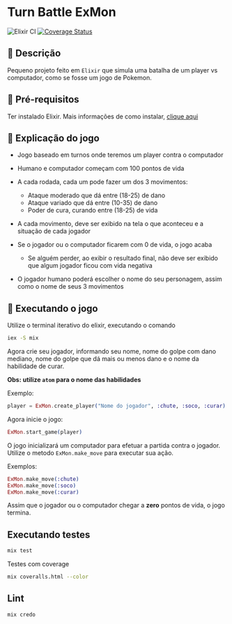 # Turn Battle ExMon

![Elixir CI](https://github.com/tiago154/turn_battle_exmon/workflows/Elixir%20CI/badge.svg)
[![Coverage Status](https://coveralls.io/repos/github/tiago154/turn_battle_exmon/badge.svg?branch=master)](https://coveralls.io/github/tiago154/turn_battle_exmon?branch=master)

## 🧐 Descrição

Pequeno projeto feito em `Elixir` que simula uma batalha de um player vs computador, como se fosse um jogo de Pokemon.

## 🌟 Pré-requisitos

Ter instalado Elixir. Mais informações de como instalar, [clique aqui](https://elixir-lang.org/install.html)

## 🎲 Explicação do jogo

- Jogo baseado em turnos onde teremos um player contra o
computador

- Humano e computador começam com 100 pontos de vida

- A cada rodada, cada um pode fazer um dos 3 movimentos:

  * Ataque moderado que dá entre (18-25) de dano
  * Ataque variado que dá entre (10-35) de dano
  * Poder de cura, curando entre (18-25) de vida

- A cada movimento, deve ser exibido na tela o que aconteceu e a
situação de cada jogador

- Se o jogador ou o computador ficarem com 0 de vida, o jogo acaba
  * Se alguém perder, ao exibir o resultado final, não deve ser exibido que algum jogador ficou com vida negativa

- O jogador humano poderá escolher o nome do seu personagem,
assim como o nome de seus 3 movimentos

## 🏁 Executando o jogo

Utilize o terminal iterativo do elixir, executando o comando

```bash
iex -S mix
```

Agora crie seu jogador, informando seu nome, nome do golpe com dano mediano,
nome do golpe que dá mais ou menos dano e o nome da habilidade de curar.

**Obs: utilize `atom` para o nome das habilidades**

Exemplo:

```elixir
player = ExMon.create_player("Nome do jogador", :chute, :soco, :curar)
```

Agora inicie o jogo:

```elixir
ExMon.start_game(player)
```

O jogo inicializará um computador para efetuar a partida contra o jogador.
Utilize o metodo `ExMon.make_move` para executar sua ação.

Exemplos:

```elixir
ExMon.make_move(:chute)
ExMon.make_move(:soco)
ExMon.make_move(:curar)
```

Assim que o jogador ou o computador chegar a **zero** pontos de vida, o jogo termina.


## Executando testes

```bash
mix test
```

Testes com coverage

```bash
mix coveralls.html --color
```

## Lint

```bash
mix credo
```
